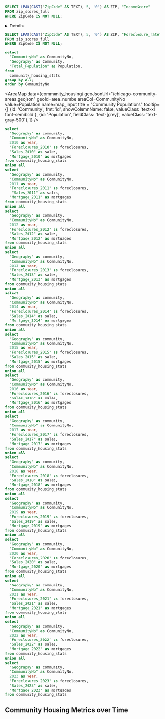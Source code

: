  ```sql incomeScore
SELECT LPAD(CAST("ZipCode" AS TEXT), 5, '0') AS ZIP, "IncomeScore"
FROM zip_scores_full
WHERE ZipCode IS NOT NULL;
```

<AreaMap
   data={incomeScore}
   geoJsonUrl="/Cook_County_Zip_Code.geojson"
   geoId=zip
   areaCol=ZIP
   value="IncomeScore"
   name=IncomeScore
   title = "Income Score"
/>

<Details title='Scoring System'>
   Scoring System Methodology
   
 </Details>





 ```sql foreclosureRate
SELECT LPAD(CAST("ZipCode" AS TEXT), 5, '0') AS ZIP, "Foreclosure_rate" AS "Foreclosure Rate per 10,000 People"
FROM zip_scores_full
WHERE ZipCode IS NOT NULL;
```

<AreaMap
   data={foreclosureRate}
   geoJsonUrl="/Cook_County_Zip_Code.geojson"
   geoId=zip
   areaCol=ZIP
   value="Foreclosure Rate per 10,000 People"
   title="Foreclosure Rate per 10,000 People"
/>


```sql community_housing
select
  "CommunityNo" as CommunityNo,
  "Geography" as Community,
  "Total_Population" as Population,
from
  community_housing_stats
group by all;
order by CommunityNo
```

<AreaMap
  data={community_housing}
  geoJsonUrl="/chicago-community-areas.geojson"
  geoId=area_numbe
  areaCol=CommunityNo
  value=Population
  name=map_input
  title = "Community Populations"
  tooltip={[
    {id: 'Community', fmt: 'id', showColumnName: false, valueClass: 'text-xl font-semibold'},
    {id: 'Population', fieldClass: 'text-[grey]', valueClass: 'text-gray-500'},
    ]}
/>

```sql housing_by_year
select
  "Geography" as community,
  "CommunityNo" as CommunityNo,
  2010 as year,
  "Foreclosures_2010" as foreclosures,
  "Sales_2010" as sales,
  "Mortgage_2010" as mortgages
from community_housing_stats
union all
select
  "Geography" as community,
  "CommunityNo" as CommunityNo,
  2011 as year,
  "Foreclosures_2011" as foreclosures,
   "Sales_2011" as sales,
  "Mortgage_2011" as mortgages
from community_housing_stats
union all
select
  "Geography" as community,
  "CommunityNo" as CommunityNo,
  2012 as year,
  "Foreclosures_2012" as foreclosures,
  "Sales_2012" as sales,
  "Mortgage_2012" as mortgages
from community_housing_stats
union all
select
  "Geography" as community,
  "CommunityNo" as CommunityNo,
  2013 as year,
  "Foreclosures_2013" as foreclosures,
  "Sales_2013" as sales,
  "Mortgage_2013" as mortgages
from community_housing_stats
union all
select
  "Geography" as community,
  "CommunityNo" as CommunityNo,
  2014 as year,
  "Foreclosures_2014" as foreclosures,
  "Sales_2014" as sales,
  "Mortgage_2014" as mortgages
from community_housing_stats
union all
select
  "Geography" as community,
  "CommunityNo" as CommunityNo,
  2015 as year,
  "Foreclosures_2015" as foreclosures,
  "Sales_2015" as sales,
  "Mortgage_2015" as mortgages
from community_housing_stats
union all
select
  "Geography" as community,
  "CommunityNo" as CommunityNo,
  2016 as year,
  "Foreclosures_2016" as foreclosures,
  "Sales_2016" as sales,
  "Mortgage_2016" as mortgages
from community_housing_stats
union all
select
  "Geography" as community,
  "CommunityNo" as CommunityNo,
  2017 as year,
  "Foreclosures_2017" as foreclosures,
  "Sales_2017" as sales,
  "Mortgage_2017" as mortgages
from community_housing_stats
union all
select
  "Geography" as community,
  "CommunityNo" as CommunityNo,
  2018 as year,
  "Foreclosures_2018" as foreclosures,
  "Sales_2018" as sales,
  "Mortgage_2018" as mortgages
from community_housing_stats
union all
select
  "Geography" as community,
  "CommunityNo" as CommunityNo,
  2019 as year,
  "Foreclosures_2019" as foreclosures,
  "Sales_2019" as sales,
  "Mortgage_2019" as mortgages
from community_housing_stats
union all
select
  "Geography" as community,
  "CommunityNo" as CommunityNo,
  2020 as year,
  "Foreclosures_2020" as foreclosures,
  "Sales_2020" as sales,
  "Mortgage_2020" as mortgages
from community_housing_stats
union all
select
  "Geography" as community,
  "CommunityNo" as CommunityNo,
  2021 as year,
  "Foreclosures_2021" as foreclosures,
  "Sales_2021" as sales,
  "Mortgage_2021" as mortgages
from community_housing_stats
union all
select
  "Geography" as community,
  "CommunityNo" as CommunityNo,
  2022 as year,
  "Foreclosures_2022" as foreclosures,
  "Sales_2022" as sales,
  "Mortgage_2022" as mortgages
from community_housing_stats
union all
select
  "Geography" as community,
  "CommunityNo" as CommunityNo,
  2023 as year,
  "Foreclosures_2023" as foreclosures,
  "Sales_2023" as sales,
  "Mortgage_2023" as mortgages
from community_housing_stats
```

## Community Housing Metrics over Time
<Dropdown name=Housing_Metric
title="Select a Category">
  <DropdownOption valueLabel= "Foreclosures" value= "foreclosures" />
  <DropdownOption valueLabel= "Sales" value= "sales" />
  <DropdownOption valueLabel= "Mortgages" value= "mortgages" />
</Dropdown>

<LineChart
  data={housing_by_year}
  x=year
  y={inputs.Housing_Metric.value}
  series=community
/>